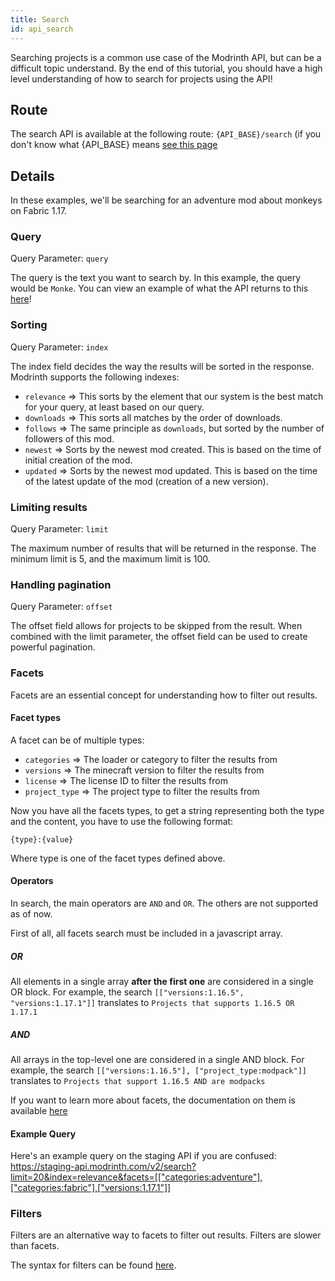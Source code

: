 ```yaml
---
title: Search
id: api_search
---
```


Searching projects is a common use case of the Modrinth API, but can be a difficult topic understand. 
By the end of this tutorial, you should have a high level understanding of how to search for projects using the API!

## Route

The search API is available at the following route: `{API_BASE}/search` (if you don't know what {API_BASE} means [see this page](../details/domains.md)

## Details

In these examples, we'll be searching for an adventure mod about monkeys on Fabric 1.17.

### Query
Query Parameter: `query`

The query is the text you want to search by.
In this example, the query would be `Monke`. You can view an example of what the API returns to this 
[here](https://staging-api.modrinth.com/v2/search?query=Monke)!

### Sorting
Query Parameter: `index`

The index field decides the way the results will be sorted in the response.
Modrinth supports the following indexes:
- `relevance` => This sorts by the element that our system is the best match for your query, at least based on our query.
- `downloads` => This sorts all matches by the order of downloads.
- `follows` => The same principle as `downloads`, but sorted by the number of followers of this mod.
- `newest` => Sorts by the newest mod created. This is based on the time of initial creation of the mod.
- `updated` => Sorts by the newest mod updated. This is based on the time of the latest update of the mod (creation of a new version).

### Limiting results
Query Parameter: `limit`

The maximum number of results that will be returned in the response. The minimum limit is 5, and the maximum limit is 100. 

### Handling pagination
Query Parameter: `offset`

The offset field allows for projects to be skipped from the result. When combined with the limit parameter, the offset field can be used to create powerful pagination.

### Facets
Facets are an essential concept for understanding how to filter out results.

#### Facet types
A facet can be of multiple types:
- `categories` => The loader or category to filter the results from
- `versions` => The minecraft version to filter the results from
- `license` => The license ID to filter the results from
- `project_type` => The project type to filter the results from

Now you have all the facets types, to get a string representing both the type and the content, you have to use the following format:
```
{type}:{value}
```
Where type is one of the facet types defined above.

#### Operators

In search, the main operators are `AND` and `OR`. The others are not supported as of now.

First of all, all facets search must be included in a javascript array.

##### OR
All elements in a single array **after the first one** are considered in a single OR block.
For example, the search `[["versions:1.16.5", "versions:1.17.1"]]` translates to `Projects that supports 1.16.5 OR 1.17.1`

##### AND
All arrays in the top-level one are considered in a single AND block.
For example, the search `[["versions:1.16.5"], ["project_type:modpack"]]` translates to `Projects that support 1.16.5 AND are modpacks`


If you want to learn more about facets, the documentation on them is available [here](https://docs.meilisearch.com/reference/features/faceted_search.html#using-facets)

#### Example Query
Here's an example query on the staging API if you are confused:
https://staging-api.modrinth.com/v2/search?limit=20&index=relevance&facets=[["categories:adventure"],["categories:fabric"],["versions:1.17.1"]]

### Filters
Filters are an alternative way to facets to filter out results. Filters are slower than facets.

The syntax for filters can be found [here](https://docs.meilisearch.com/reference/features/filtering_and_faceted_search.html#using-filters).
